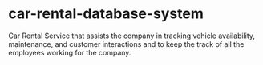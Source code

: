 # car-rental-database-system
Car Rental Service that assists the company in tracking vehicle availability, maintenance, and customer interactions and to keep the track of all the employees working for the company.

